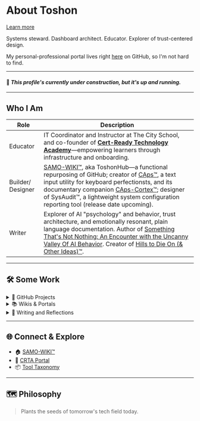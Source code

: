 # About Toshon
[Learn more](https://toshon-jennings.github.io/caps-cortex/about.html)

Systems steward. Dashboard architect. Educator. Explorer of trust-centered design.

My personal-professional portal lives right [here](https://github.com/toshon-jennings/samo-wiki/wiki) on GitHub, so I'm not hard to find.

---

#### 🚧 _This profile's currently under construction, but it's up and running._

---


## Who I Am

| Role        | Description                                                                 |
|-------------|------------------------------------------------------------------------------|
| Educator | IT Coordinator and Instructor at The City School, and co-founder of **[Cert-Ready Technology Academy](https://toshon-jennings.github.io/crta/)**—empowering learners through infrastructure and onboarding. |
| Builder/ Designer | [SAMO-WIKI™](https://github.com/toshon-jennings/samo-wiki/wiki), aka ToshonHub—a functional repurposing of GitHub; creator of [CAps™](https://toshon-jennings.github.io/DoubleCapsCorrect/), a text input utility for keyboard perfectionsts, and its documentary companion [CAps-Cortex™](https://toshon-jennings.github.io/caps-cortex/); designer of SysAudit™, a lightweight system configuration reporting tool (release date upcoming).
| Writer    | Explorer of AI "psychology" and behavior, trust architecture, and emotionally resonant, plain language documentation. Author of [Something That's Not Nothing: An Encounter with the Uncanny Valley Of AI Behavior](). Creator of [Hills to Die On (& Other Ideas)™](https://github.com/toshon-jennings/samo-wiki/wiki/%F0%9F%92%BB-Hills-To-Die-On-%28%26-Other-Ideas%29). |

---

## 🛠️ Some Work

<details>
  <summary>🐙 GitHub Projects</summary>

  - CAps™
  - [SysAudit™]  
  - [Clarity OSINT™], and OSIRT v1 fork  
  - [SAMO-WIKI™](https://github.com/toshon-jennings/samo-wiki/wiki)  
</details>

<details>
  <summary>📚 Wikis & Portals</summary>

  - [CAps™ Wiki]()  
  - [CRTA]()  
  - [ToshonHub]()  
</details>

<details>
  <summary>💭 Writing and Reflections</summary>

  - [Something That's Not Nothing: An Encounter With the Uncanny Valley of AI Behavior]()  
  - [Hills to Die On (& Other Ideas](https://github.com/toshon-jennings/samo-wiki/wiki/%F0%9F%92%BB-Hills-To-Die-On-%28%26-Other-Ideas%29)  
  - []()  
</details>

---

## 🌐 Connect & Explore

- 🏠 [SAMO-WIKI™](https://github.com/toshon-jennings/samo-wiki/wiki)
- 🧭 [CRTA Portal](https://toshon-jennings.github.io/crta/)
- 📦 [Tool Taxonomy](https://github.com/toshon-jennings/samo-wiki/wiki/Tool-Taxonomy)

---

## 🗺️ Philosophy
> Plants the seeds of tomorrow's tech field today.


